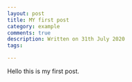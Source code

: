 ```yaml
---
layout: post
title: MY first post
category: example
comments: true
description: Written on 31th July 2020 
tags:

---
```


Hello this is my first post.


